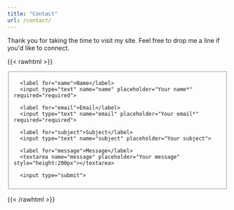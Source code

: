 ```yaml
---
title: "Contact"
url: /contact/
---
```


Thank you for taking the time to visit my site. Feel free to drop me a line if you'd like to connect.  

{{< rawhtml >}}
<div class="container">
  <form action="https://getform.io/f/858388df-353c-41fa-8c6b-aaa21c876007" method="POST" enctype='multipart/form-data'>
  
  <fieldset>
      
      <label for="name">Name</label>
      <input type="text" name="name" placeholder="Your name*" required="required">
      
      <label for="email">Email</label>
      <input type="text" name="email" placeholder="Your email*" required="required">
      
      <label for="subject">Subject</label>
      <input type="text" name="subject" placeholder="Your subject">
      
      <label for="message">Message</label>
      <textarea name="message" placeholder="Your message" style="height:200px"></textarea>

      <input type="submit">
      
  </fieldset>
  
  </form>
</div>
{{< /rawhtml >}}
